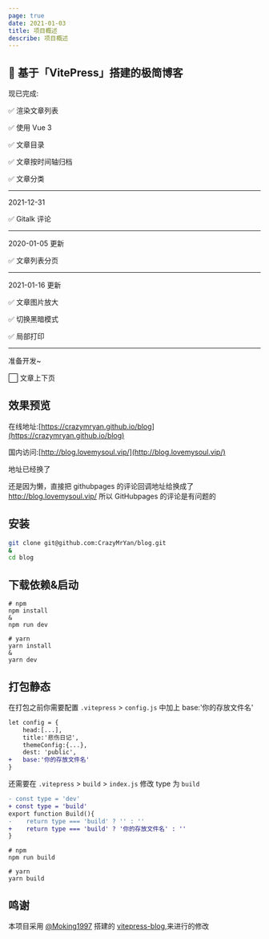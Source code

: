 ```yaml
---
page: true
date: 2021-01-03
title: 项目概述
describe: 项目概述
---
```


## 🚀 基于「VitePress」搭建的极简博客

现已完成:

✅ 渲染文章列表

✅ 使用 Vue 3

✅ 文章目录

✅ 文章按时间轴归档

✅ 文章分类

---

2021-12-31

✅ Gitalk 评论

---

2020-01-05 更新

✅ 文章列表分页

---

2021-01-16 更新

✅ 文章图片放大

✅ 切换黑暗模式

✅ 局部打印

---

准备开发~

⬜ 文章上下页

## 效果预览

在线地址:[https://crazymryan.github.io/blog](https://crazymryan.github.io/blog)

国内访问:[http://blog.lovemysoul.vip/](http://blog.lovemysoul.vip/)

地址已经换了

还是因为懒，直接把 githubpages 的评论回调地址给换成了 http://blog.lovemysoul.vip/ 所以 GitHubpages 的评论是有问题的

## 安装

```bash
git clone git@github.com:CrazyMrYan/blog.git
&
cd blog
```

## 下载依赖&启动

```shell
# npm
npm install
&
npm run dev

# yarn
yarn install
&
yarn dev
```

## 打包静态

在打包之前你需要配置 `.vitepress` > `config.js` 中加上 base:'你的存放文件名'

```diff
let config = {
    head:[...],
    title:'悲伤日记',
    themeConfig:{...},
    dest: 'public',
+   base:'你的存放文件名'
}
```

还需要在 `.vitepress` > `build` > `index.js` 修改 type 为 `build`

```diff
- const type = 'dev'
+ const type = 'build'
export function Build(){
-    return type === 'build' ? '' : ''
+    return type === 'build' ? '你的存放文件名' : ''
}
```

```shell
# npm
npm run build

# yarn
yarn build

```

## 鸣谢

本项目采用 [@Moking1997](https://github.com/Moking1997) 搭建的 [vitepress-blog](https://github.com/Moking1997/vitepress-blog),来进行的修改
